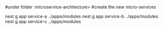 
#under folder :microservice-architecture> 
#create the new micro-services

nest g app service-a ../apps/modules
nest g app service-b ../apps/modules
nest g app service-c ../apps/modules


